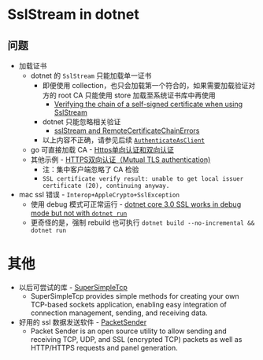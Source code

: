 # SslStream in dotnet

## 问题
- 加载证书
    - dotnet 的 `SslStream` 只能加载单一证书
        - 即便使用 collection，也只会加载第一个符合的，如果需要加载验证对方的 root CA 只能使用 store 加载至系统证书库中再使用
            - [Verifying the chain of a self-signed certificate when using SslStream](https://stackoverflow.com/questions/57619863/verifying-the-chain-of-a-self-signed-certificate-when-using-sslstream)
        - dotnet 只能忽略相关验证
            - [sslStream and RemoteCertificateChainErrors](https://social.msdn.microsoft.com/Forums/en-US/8aeadd67-16ba-40e0-b9d6-262e6e7f5a94/sslstream-and-remotecertificatechainerrors?forum=netfxnetcom)
        - 以上内容不正确，请参见后续 [`AuthenticateAsClient`](../2022-11-04_AuthenticateAsClient/auth.md)
    - go 可直接加载 CA - [Https单向认证和双向认证](https://wiki.wgpsec.org/knowledge/base/network-https.html)
    - 其他示例 - [HTTPS双向认证（Mutual TLS authentication)](https://help.aliyun.com/document_detail/160093.html)
        - 注：集中客户端忽略了 CA 检验
        - `SSL certificate verify result: unable to get local issuer certificate (20), continuing anyway.`
- mac ssl 错误 - `Interop+AppleCrypto+SslException`
    - 使用 debug 模式可正常运行 - [dotnet core 3.0 SSL works in debug mode but not with `dotnet run`](https://stackoverflow.com/questions/58799673/dotnet-core-3-0-ssl-works-in-debug-mode-but-not-with-dotnet-run)
    - 更奇怪的是，强制 rebuild 也可执行 `dotnet build --no-incremental &&  dotnet run`


# 其他
- 以后可尝试的库 - [SuperSimpleTcp](https://github.com/jchristn/SuperSimpleTcp)
    - SuperSimpleTcp provides simple methods for creating your own TCP-based sockets application, enabling easy integration of connection management, sending, and receiving data.
- 好用的 ssl 数据发送软件 - [PacketSender](https://github.com/dannagle/PacketSender)
    - Packet Sender is an open source utility to allow sending and receiving TCP, UDP, and SSL (encrypted TCP) packets as well as HTTP/HTTPS requests and panel generation. 
